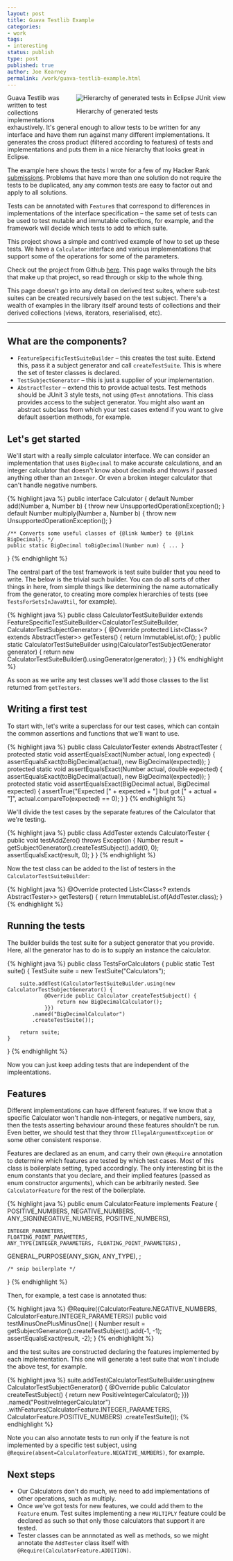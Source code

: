 ```yaml
---
layout: post
title: Guava Testlib Example
categories:
- work
tags:
- interesting
status: publish
type: post
published: true
author: Joe Kearney
permalink: /work/guava-testlib-example.html
---
```


<div style="float: right" class="inline-image">
  <img src="/images/hacker-rank-testlib-junit.png" alt="Hierarchy of generated tests in Eclipse JUnit view" title="Testlib hierarchy example" />
  <div class="inline-image-cap"><p>Hierarchy of generated tests</p></div>
</div>

Guava Testlib was written to test collections implementations exhaustively. It's general enough to allow tests to be written for any interface and have them run against many different implementations. It generates the cross product (filtered according to features) of tests and implementations and puts them in a nice hierarchy that looks great in Eclipse.

The example here shows the tests I wrote for a few of my Hacker Rank [submissions](https://github.com/joekearney/hacker-rank). Problems that have more than one solution do not require the tests to be duplicated, any any common tests are easy to factor out and apply to all solutions.

Tests can be annotated with `Feature`s that correspond to differences in implementations of the interface specification &ndash; the same set of tests can be used to test mutable and immutable collections, for example, and the framework will decide which tests to add to which suite.

This project shows a simple and contrived example of how to set up these tests. We have a `Calculator` interface and various implementations that support some of the operations for some of the parameters.

Check out the project from Github [here](https://github.com/joekearney/guava-testlib-example.git). This page walks through the bits that make up that project, so read through or skip to the whole thing.

This page doesn't go into any detail on derived test suites, where sub-test suites can be created recursively based on the test subject. There's a wealth of examples in the library itself around tests of collections and their derived collections (views, iterators, reserialised, etc).

***

## What are the components?

* `FeatureSpecificTestSuiteBuilder` &ndash; this creates the test suite. Extend this, pass it a subject generator and call `createTestSuite`. This is where the set of tester classes is declared.
* `TestSubjectGenerator` &ndash; this is just a supplier of your implementation.
* `AbstractTester` &ndash; extend this to provide actual tests. Test methods should be JUnit 3 style tests, not using `@Test` annotations. This class provides access to the subject generator. You might also want an abstract subclass from which your test cases extend if you want to give default assertion methods, for example.

## Let's get started

We'll start with a really simple calculator interface. We can consider an implementation that uses `BigDecimal` to make accurate calculations, and an integer calculator that doesn't know about decimals and throws if passed anything other than an `Integer`. Or even a broken integer calculator that can't handle negative numbers.

{% highlight java %}
public interface Calculator {
	default Number add(Number a, Number b) { throw new UnsupportedOperationException(); }
	default Number multiply(Number a, Number b) { throw new UnsupportedOperationException(); }
	
	/** Converts some useful classes of {@link Number} to {@link BigDecimal}. */
	public static BigDecimal toBigDecimal(Number num) { ... }
}
{% endhighlight %}

The central part of the test framework is test suite builder that you need to write. The below is the trivial such builder. You can do all sorts of other things in here, from simple things like determining the name automatically from the generator, to creating more complex hierarchies of tests (see `TestsForSetsInJavaUtil`, for example).

{% highlight java %}
public class CalculatorTestSuiteBuilder extends
      FeatureSpecificTestSuiteBuilder<CalculatorTestSuiteBuilder, CalculatorTestSubjectGenerator> {
	@Override protected List<Class<? extends AbstractTester>> getTesters() {
		return ImmutableList.of();
	}
	public static CalculatorTestSuiteBuilder using(CalculatorTestSubjectGenerator generator) {
		return new CalculatorTestSuiteBuilder().usingGenerator(generator);
	}
}
{% endhighlight %}

As soon as we write any test classes we'll add those classes to the list returned from `getTesters`.

## Writing a first test

To start with, let's write a superclass for our test cases, which can contain the common assertions and functions that we'll want to use.

{% highlight java %}
public class CalculatorTester extends AbstractTester<CalculatorTestSubjectGenerator> {
	protected static void assertEqualsExact(Number actual, long expected) {
		assertEqualsExact(toBigDecimal(actual), new BigDecimal(expected));
	}
	protected static void assertEqualsExact(Number actual, double expected) {
		assertEqualsExact(toBigDecimal(actual), new BigDecimal(expected));
	}
	protected static void assertEqualsExact(BigDecimal actual, BigDecimal expected) {
		assertTrue("Expected [" + expected + "] but got [" + actual + "]",
				actual.compareTo(expected) == 0);
	}
}
{% endhighlight %}

We'll divide the test cases by the separate features of the Calculator that we're testing.

{% highlight java %}
public class AddTester extends CalculatorTester {
	public void testAddZero() throws Exception {
		Number result = getSubjectGenerator().createTestSubject().add(0, 0);
		assertEqualsExact(result, 0);
	}
}
{% endhighlight %}

Now the test class can be added to the list of testers in the `CalculatorTestSuiteBuilder`:

{% highlight java %}
@Override protected List<Class<? extends AbstractTester>> getTesters() {
	return ImmutableList.of(AddTester.class);
}
{% endhighlight %}

## Running the tests

The builder builds the test suite for a subject generator that you provide. Here, all the generator has to do is to supply an instance the calculator.

{% highlight java %}
public class TestsForCalculators {
	public static Test suite() {
		TestSuite suite = new TestSuite("Calculators");

		suite.addTest(CalculatorTestSuiteBuilder.using(new CalculatorTestSubjectGenerator() {
				@Override public Calculator createTestSubject() {
					return new BigDecimalCalculator();
				}})
			.named("BigDecimalCalculator")
			.createTestSuite());
		
		return suite;
	}
}
{% endhighlight %}

Now you can just keep adding tests that are independent of the impleentations.

## Features

Different implementations can have different features. If we know that a specific Calculator won't handle non-integers, or negative numbers, say, then the tests asserting behaviour around these features shouldn't be run. Even better, we should test that they throw `IllegalArgumentException` or some other consistent response.

Features are declared as an enum, and carry their own `@Require` annotation to determine which features are tested by which test cases. Most of this class is boilerplate setting, typed accordingly. The only interesting bit is the enum constants that you declare, and their implied features (passed as enum constructor arguments), which can be arbitrarily nested. See `CalculatorFeature` for the rest of the boilerplate.

{% highlight java %}
public enum CalculatorFeature implements Feature<Calculator> {
	POSITIVE_NUMBERS,
	NEGATIVE_NUMBERS,
	ANY_SIGN(NEGATIVE_NUMBERS, POSITIVE_NUMBERS),
	
	INTEGER_PARAMETERS,
	FLOATING_POINT_PARAMETERS,
	ANY_TYPE(INTEGER_PARAMETERS, FLOATING_POINT_PARAMETERS),
	
  GENERAL_PURPOSE(ANY_SIGN, ANY_TYPE),
  ;

	/* snip boilerplate */
}
{% endhighlight %}

Then, for example, a test case is annotated thus:

{% highlight java %}
@Require({CalculatorFeature.NEGATIVE_NUMBERS, CalculatorFeature.INTEGER_PARAMETERS})
public void testMinusOnePlusMinusOne() {
	Number result = getSubjectGenerator().createTestSubject().add(-1, -1);
	assertEqualsExact(result, -2);
}
{% endhighlight %}

and the test suites are constructed declaring the features implemented by each implementation. This one will generate a test suite that won't include the above test, for example.

{% highlight java %}
suite.addTest(CalculatorTestSuiteBuilder.using(new CalculatorTestSubjectGenerator() {
		@Override public Calculator createTestSubject() {
			return new PositiveIntegerCalculator();
		}})
	.named("PositiveIntegerCalculator")
	.withFeatures(CalculatorFeature.INTEGER_PARAMETERS, CalculatorFeature.POSITIVE_NUMBERS)
	.createTestSuite());
{% endhighlight %}

Note you can also annotate tests to run only if the feature is not implemented by a specific test subject, using `@Require(absent=CalculatorFeature.NEGATIVE_NUMBERS)`, for example.

## Next steps

* Our Calculators don't do much, we need to add implementations of other operations, such as multiply.
* Once we've got tests for new features, we could add them to the `Feature` enum. Test suites implementing a new `MULTIPLY` feature could be declared as such so that only those calculators that support it are tested.
* Tester classes can be annnotated as well as methods, so we might annotate the `AddTester` class itself with `@Require(CalculatorFeature.ADDITION)`.

